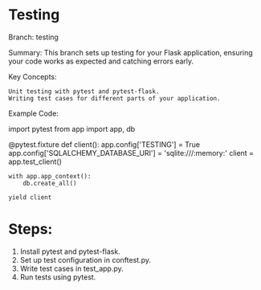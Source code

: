 # Testing

Branch: testing

Summary: This branch sets up testing for your Flask application, ensuring your code works as expected and catching errors early.

Key Concepts:

    Unit testing with pytest and pytest-flask.
    Writing test cases for different parts of your application.

Example Code:

import pytest
from app import app, db

@pytest.fixture
def client():
    app.config['TESTING'] = True
    app.config['SQLALCHEMY_DATABASE_URI'] = 'sqlite:///:memory:'
    client = app.test_client()
    
    with app.app_context():
        db.create_all()
    
    yield client

# Steps:
1. Install pytest and pytest-flask.
2. Set up test configuration in conftest.py.
3. Write test cases in test_app.py.
4. Run tests using pytest.
